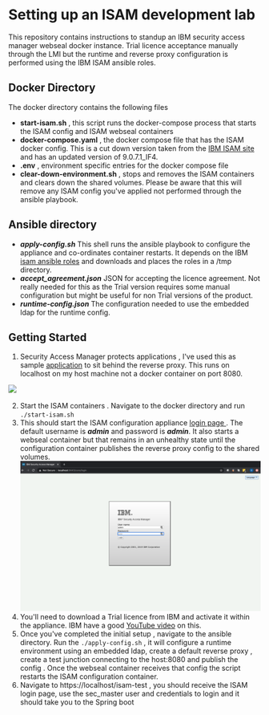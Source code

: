 # Setting up an ISAM development lab
This repository contains instructions to standup an IBM security access manager webseal docker instance.
Trial licence acceptance manually through the LMI but the runtime and reverse proxy configuration is performed using 
the IBM ISAM ansible roles.


## Docker Directory
The docker directory contains the following files
 - **start-isam.sh** , this script runs the docker-compose process that starts the ISAM config and ISAM webseal containers
 - **docker-compose.yaml** , the docker compose file that has the ISAM docker config. This is a cut down version taken from the [IBM ISAM site](https://www.ibm.com/support/knowledgecenter/en/SSPREK_9.0.6/com.ibm.isam.doc/admin/concept/con_docker_compose.html) and has an updated version of 9.0.7.1_IF4. 
 - **.env** , environment specific entries for the docker compose file
 - **clear-down-environment.sh** , stops and removes the ISAM containers and clears down the shared volumes. Please be aware that 
   this will remove any ISAM config you've applied not performed through the ansible playbook.


## Ansible directory
- ***apply-config.sh*** This shell runs the ansible playbook to configure the appliance and co-ordinates container restarts. It depends on the IBM [isam ansible roles](https://github.com/IBM-Security/isam-ansible-roles) and downloads and places the roles in a /tmp directory. 
- ***accept_agreement.json*** JSON for accepting the licence agreement. Not really needed for this as the Trial version requires some
manual configuration but might be useful for non Trial versions of the product.
- ***runtime-config.json*** The configuration needed to use the embedded ldap for the runtime config.

## Getting Started
1. Security Access Manager protects applications , I've used this as sample [application](https://github.com/spring-guides/gs-spring-boot/tree/master/complete) to sit behind the reverse proxy. This runs on localhost on my host machine not a docker container on port 8080.

[![](http://img.youtube.com/vi/chhJCSivNnM/0.jpg)](http://www.youtube.com/watch?v=chhJCSivNnM "Part 1")

2. Start the ISAM containers . Navigate to the docker directory and run `./start-isam.sh`
3. This should start the ISAM configuration appliance [login page ](https://localhost:9443/core/login). The default username is ***admin*** and password is ***admin***. It also starts a webseal container but that remains in an unhealthy state until the configuration container publishes the reverse proxy config to the shared volumes. 
![ISAM Login Page](/images/isam-login.png )
4. You'll need to download a Trial licence from IBM and activate it within the appliance.
   IBM have a good [YouTube video](https://youtu.be/2gmlr8sjkkE) on this.
5. Once you've completed the initial setup , navigate to the ansible directory. Run the `./apply-config.sh` , it will configure a runtime    environment using an embedded ldap, create a default reverse proxy , create a test junction connecting to the host:8080 and publish the config . Once the webseal container receives that config the script restarts the ISAM configuration container.
6. Navigate to https://localhost/isam-test , you should receive the ISAM login page,  use the sec_master user and credentials to login and it should take you to the Spring boot 

 

